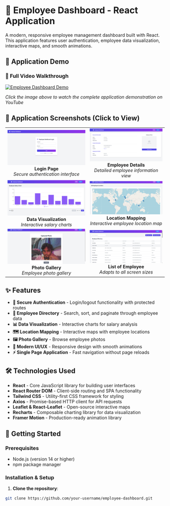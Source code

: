 # 🚀 Employee Dashboard - React Application

A modern, responsive employee management dashboard built with React. This application features user authentication, employee data visualization, interactive maps, and smooth animations.

## 📱 Application Demo

### 🎥 Full Video Walkthrough
[![Employee Dashboard Demo](https://img.youtube.com/vi/Bg2BA6WiKuw/0.jpg)](https://www.youtube.com/watch?v=Bg2BA6WiKuw)

*Click the image above to watch the complete application demonstration on YouTube*

## 📸 Application Screenshots (Click to View)

| | |
|:-------------------------:|:-------------------------:|
| [![Login Page](./public/screenshots/Login.png)](./public/screenshots/Login.png) <br> **Login Page** <br> *Secure authentication interface* | [![Employee Details](./public/screenshots/Detail.png)](./public/screenshots/Detail.png) <br> **Employee Details** <br> *Detailed employee information view* |
| [![Data Charts](./public/screenshots/Charts.png)](./public/screenshots/Charts.png) <br> **Data Visualization** <br> *Interactive salary charts* | [![Location Maps](./public/screenshots/Maps.png)](./public/screenshots/Maps.png) <br> **Location Mapping** <br> *Interactive employee location map* |
| [![Photo Results](./public/screenshots/PhotoResult.png)](./public/screenshots/PhotoResult.png) <br> **Photo Gallery** <br> *Employee photo gallery* | [![Responsive Design](./public/screenshots/List.png)](./public/screenshots/List.png) <br> **List of Employee** <br> *Adapts to all screen sizes* |

## ✨ Features

- **🔐 Secure Authentication** - Login/logout functionality with protected routes
- **👥 Employee Directory** - Search, sort, and paginate through employee data
- **📊 Data Visualization** - Interactive charts for salary analysis
- **🗺️ Location Mapping** - Interactive maps with employee locations
- **🖼️ Photo Gallery** - Browse employee photos
- **🎨 Modern UI/UX** - Responsive design with smooth animations
- **⚡ Single Page Application** - Fast navigation without page reloads

## 🛠️ Technologies Used

- **React** - Core JavaScript library for building user interfaces
- **React Router DOM** - Client-side routing and SPA functionality
- **Tailwind CSS** - Utility-first CSS framework for styling
- **Axios** - Promise-based HTTP client for API requests
- **Leaflet & React-Leaflet** - Open-source interactive maps
- **Recharts** - Composable charting library for data visualization
- **Framer Motion** - Production-ready animation library

## 🚀 Getting Started

### Prerequisites
- Node.js (version 14 or higher)
- npm package manager

### Installation & Setup

1. **Clone the repository**:
```bash
git clone https://github.com/your-username/employee-dashboard.git